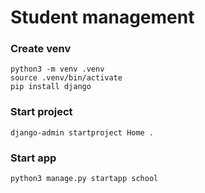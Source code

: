 # Student management

### Create venv
```
python3 -m venv .venv
source .venv/bin/activate
pip install django
```

### Start project
```
django-admin startproject Home .
```

### Start app
```
python3 manage.py startapp school
```